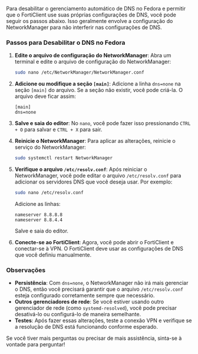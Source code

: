 Para desabilitar o gerenciamento automático de DNS no Fedora e permitir que o FortiClient use suas próprias configurações de DNS, você pode seguir os passos abaixo. Isso geralmente envolve a configuração do NetworkManager para não interferir nas configurações de DNS.

### Passos para Desabilitar o DNS no Fedora

1. **Edite o arquivo de configuração do NetworkManager**:
   Abra um terminal e edite o arquivo de configuração do NetworkManager:
   ```bash
   sudo nano /etc/NetworkManager/NetworkManager.conf
   ```

2. **Adicione ou modifique a seção `[main]`**:
   Adicione a linha `dns=none` na seção `[main]` do arquivo. Se a seção não existir, você pode criá-la. O arquivo deve ficar assim:
   ```
   [main]
   dns=none
   ```

3. **Salve e saia do editor**:
   No `nano`, você pode fazer isso pressionando `CTRL + O` para salvar e `CTRL + X` para sair.

4. **Reinicie o NetworkManager**:
   Para aplicar as alterações, reinicie o serviço do NetworkManager:
   ```bash
   sudo systemctl restart NetworkManager
   ```

5. **Verifique o arquivo `/etc/resolv.conf`**:
   Após reiniciar o NetworkManager, você pode editar o arquivo `/etc/resolv.conf` para adicionar os servidores DNS que você deseja usar. Por exemplo:
   ```bash
   sudo nano /etc/resolv.conf
   ```
   Adicione as linhas:
   ```
   nameserver 8.8.8.8
   nameserver 8.8.4.4
   ```
   Salve e saia do editor.

6. **Conecte-se ao FortiClient**:
   Agora, você pode abrir o FortiClient e conectar-se à VPN. O FortiClient deve usar as configurações de DNS que você definiu manualmente.

### Observações

- **Persistência**: Com `dns=none`, o NetworkManager não irá mais gerenciar o DNS, então você precisará garantir que o arquivo `/etc/resolv.conf` esteja configurado corretamente sempre que necessário.
- **Outros gerenciadores de rede**: Se você estiver usando outro gerenciador de rede (como `systemd-resolved`), você pode precisar desativá-lo ou configurá-lo de maneira semelhante.
- **Testes**: Após fazer essas alterações, teste a conexão VPN e verifique se a resolução de DNS está funcionando conforme esperado.

Se você tiver mais perguntas ou precisar de mais assistência, sinta-se à vontade para perguntar!